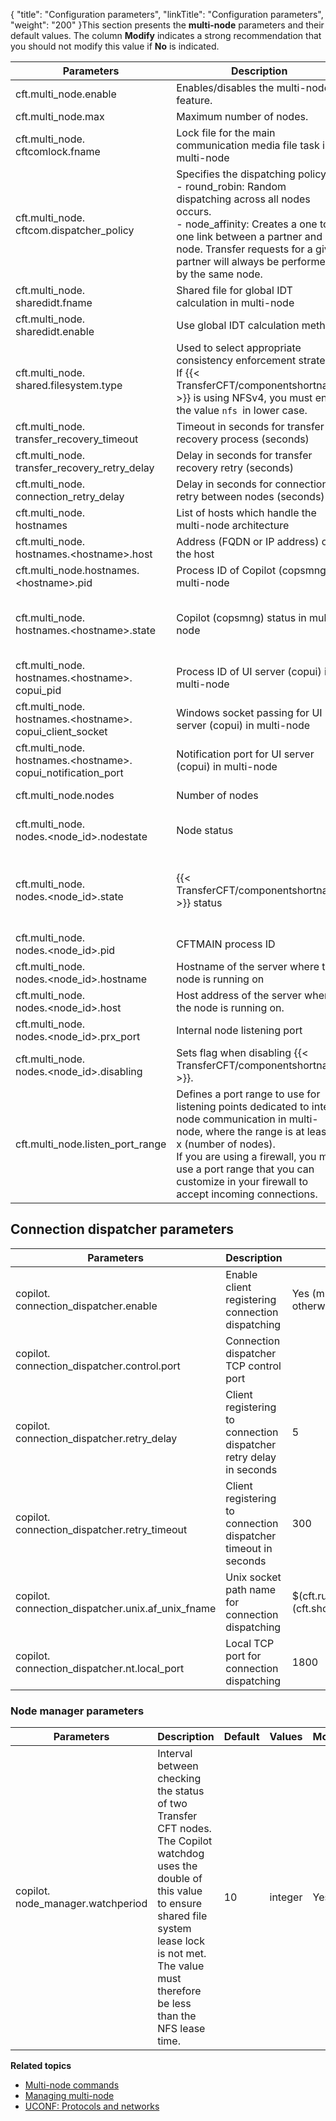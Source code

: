 {
    "title": "Configuration parameters",
    "linkTitle": "Configuration parameters",
    "weight": "200"
}This section presents the **multi-node** parameters and their default values. The column **Modify** indicates a strong recommendation that you should not modify this value if **No** is indicated.


| Parameters | Description | Default | Values | Modify  |
| --- | --- | --- | --- | --- |
| cft.multi_node.enable | Enables/disables the multi-node feature. | No | Yes, No | Yes  |
| cft.multi_node.max | Maximum number of nodes. | 8 | integer from 0 to 8 | No  |
| cft.multi_node.<br /> cftcomlock.fname | Lock file for the main communication media file task in multi-node | $(cft.runtime_dir)/data/cftcom.lck | fname | Yes  |
| cft.multi_node.<br /> cftcom.dispatcher_policy  | Specifies the dispatching policy.<br/> - round_robin: Random dispatching across all nodes occurs.<br/> - node_affinity: Creates a one to one link between a partner and a node. Transfer requests for a given partner will always be performed by the same node. | round_robin  | round_robin,<br/> node_affinity | Yes  |
| cft.multi_node.<br /> sharedidt.fname | Shared file for global IDT calculation in multi-node | $(cft.runtime_dir)/data/cftsidt | fname | Yes  |
| cft.multi_node.<br /> sharedidt.enable | Use global IDT calculation method | No | Yes, No | Yes  |
| cft.multi_node.<br /> shared.filesystem.type | Used to select appropriate consistency enforcement strategy.<br/> If {{< TransferCFT/componentshortname  >}} is using NFSv4, you must enter the value <code>nfs </code>in lower case. | unknown | unknown, posix, nfs, cifs | Yes  |
| cft.multi_node.<br /> transfer_recovery_timeout | Timeout in seconds for transfer recovery process (seconds) | 30 | integer | Yes  |
| cft.multi_node.<br /> transfer_recovery_retry_delay | Delay in seconds for transfer recovery retry (seconds) | 20 | integer | Yes  |
| cft.multi_node.<br /> connection_retry_delay | Delay in seconds for connection retry between nodes (seconds) | 10 | integer | Yes  |
| cft.multi_node.<br /> hostnames | List of hosts which handle the multi-node architecture |   | list | No  |
| cft.multi_node.<br /> hostnames.&lt;hostname&gt;.host | Address (FQDN or IP address) of the host |   | string | Yes  |
| cft.multi_node.hostnames.<br /> &lt;hostname&gt;.pid | Process ID of Copilot (copsmng) in multi-node |   |   | No  |
| cft.multi_node.<br /> hostnames.&lt;hostname&gt;.state | Copilot (copsmng) status in multi-node | STOPPED | INITIALIZING, STARTING, RUNNING, STOPPING, STOPPED, ERROR | No  |
| cft.multi_node.<br /> hostnames.&lt;hostname&gt;.<br /> copui_pid | Process ID of UI server (copui) in multi-node |   |   | No  |
| cft.multi_node.<br /> hostnames.&lt;hostname&gt;.<br /> copui_client_socket | Windows socket passing for UI server (copui) in multi-node |   | integer | No  |
| cft.multi_node.<br /> hostnames.&lt;hostname&gt;.<br /> copui_notification_port | Notification port for UI server (copui) in multi-node |   | integer | No  |
| cft.multi_node.nodes | Number of nodes | 2 | integer from 2 to $(cft.multi_node.max) | No  |
| cft.multi_node.<br /> nodes.&lt;node_id&gt;.nodestate | Node status | DISABLED | DISABLED,<br/> ENABLED_STOPPED,<br/> ENABLED_STARTED | No  |
| cft.multi_node.<br /> nodes.&lt;node_id&gt;.state | {{< TransferCFT/componentshortname  >}} status | STOPPED | INITIALIZING,<br/> STARTING, RUNNING, STOPPING, STOPPED,<br/> ERROR | No  |
| cft.multi_node.<br /> nodes.&lt;node_id&gt;.pid | CFTMAIN process ID |   | integer | No  |
| cft.multi_node.<br /> nodes.&lt;node_id&gt;.hostname | Hostname of the server where the node is running on |   | string | No  |
| cft.multi_node.<br /> nodes.&lt;node_id&gt;.host | Host address of the server where the node is running on. |   | string | No  |
| cft.multi_node.<br /> nodes.&lt;node_id&gt;.prx_port | Internal node listening port |   | integer | No  |
| cft.multi_node.<br /> nodes.&lt;node_id&gt;.disabling | Sets flag when disabling {{< TransferCFT/componentshortname  >}}. | No | Yes, No | No  |
| cft.multi_node.listen_port_range  | Defines a port range to use for listening points dedicated to inter-node communication in multi-node, where the range is at least 4 x (number of nodes).<br/> If you are using a firewall, you must use a port range that you can customize in your firewall to accept incoming connections. | NA<br/> (system value is used) |   |   |


## Connection dispatcher parameters


| Parameters | Description | Default | Values | Modify  |
| --- | --- | --- | --- | --- |
| copilot.<br /> connection_dispatcher.enable | Enable client registering connection dispatching | Yes (multi-node), No otherwise | Yes, No | Yes  |
| copilot.<br /> connection_dispatcher.control.port | Connection dispatcher TCP control port |   | integer | Yes  |
| copilot.<br /> connection_dispatcher.retry_delay | Client registering to connection dispatcher retry delay in seconds | 5 | integer | Yes  |
| copilot.<br /> connection_dispatcher.retry_timeout | Client registering to connection dispatcher timeout in seconds | 300 | integer | Yes  |
| copilot.<br /> connection_dispatcher.unix.af_unix_fname | Unix socket path name for connection dispatching | $(cft.runtime_dir)/run/S_$<br /> (cft.short_hostname)DISPATCH | fname | Yes  |
| copilot.<br /> connection_dispatcher.nt.local_port | Local TCP port for connection dispatching | 1800 | integer | Yes  |


### Node manager parameters


| Parameters | Description | Default | Values | Modify  |
| --- | --- | --- | --- | --- |
| copilot.<br /> node_manager.watchperiod | Interval between checking the status of two Transfer CFT nodes. The Copilot watchdog uses the double of this value to ensure shared file system lease lock is not met. The value must therefore be less than the NFS lease time. | 10 | integer | Yes  |


**Related topics**

- [Multi-node commands](../multi_node_commands)
- [Managing multi-node]()
- [UCONF: Protocols and networks](../../admin_intro/uconf/uconf_protocols_and_networks)
